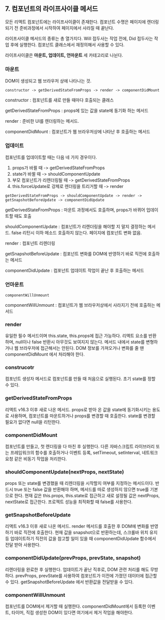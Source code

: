 ## 7. 컴포넌트의 라이프사이클 메서드

모든 리액트 컴포넌트에는 라이프사이클이 존재한다. 컴포넌트 수명은 페이지에 렌더링되기 전 준비과정에서 시작하여 페이지에서 사라질 때 끝난다.

라이프사이클 메서드의 종류는 총 열가지다. Will 접두사는 작업 전에, Did 접두사는 작업 후에 실행한다. 컴포넌트 클래스에서 재정의해서 사용할 수 있다.

라이프사이클은 __마운트, 업데이트, 언마운트__ 세 카테고리로 나뉜다.


### 마운트

DOM이 생성되고 웹 브라우저 상에 나타나는 것.

`constructor -> getDerivedStateFromProps -> render -> componentDidMount`

constructor : 컴포넌트를 새로 만들 때마다 호출되는 클래스

getDerivedStateFromProps : props에 있는 값을 state에 동기화 하는 메서드

render : 준비한 UI를 렌더링하는 메서드.

componentDidMount : 컴포넌트가 웹 브라우저상에 나타난 후 호출하는 메서드


### 업데이트

컴포넌트를 업데이트할 때는 다음 네 가지 경우이다.

1. props가 바뀔 때 -> getDerivedStateFromProps
2. state가 바뀔 때 -> shouldComponentUpdate
3. 부모 컴포넌트가 리렌더링될 때 -> getDerivedStateFromProps
4. this.forceUpdate로 강제로 렌더링을 트리거할 때 -> render

`getDerivedStateFromProps -> shouldComponentUpdate -> render -> getSnapshotBeforeUpdate -> componentDidUpdate`

getDerivedStateFromProps : 마운트 과정에서도 호출하며, props가 바뀌어 업데이트할 때도 호출

shouldComponentUpdate : 컴포넌트가 리렌더링을 해야할 지 말지 결정하는 메서드. false 리턴시 이하 메소드 호출하지 않는다. 페이지에 컴포넌트 변화 없음.

render : 컴포넌트 리렌더링

getSnapshotBeforeUpdate : 컴포넌트 변화를 DOM에 반영하기 바로 직전에 호출하는 메서드

componentDidUpdate : 컴포넌트 업데이트 작업이 끝난 후 호출하는 메서드


### 언마운트

`componentWillUnmount`

componentWillUnmount : 컴포넌트가 웹 브라우저상에서 사라지기 전에 호출하는 메서드


### render

유일한 필수 메서드이며 this.state, this.props에 접근 가능하다. 리액트 요소를 반환하며, null이나 false 반환시 아무것도 보여지지 않는다. 메서드 내에서 state를 변형하거나 웹 브라우저에 접근해서는 안된다. DOM 정보를 가져오거나 변화를 줄 땐 componentDidMount 에서 처리해야 한다.


### construcotr

컴포넌트 생성자 메서드로 컴포넌트를 만들 때 처음으로 실행된다. 초기 state를 정할 수 있다.


### getDerivedStateFromProps

리액트 v16.3 이후 새로 나온 메서드. props로 받아 온 값을 state에 동기화시키는 용도로 사용하며, 컴포넌트를 마운트하거나 props를 변경할 때 호출한다. state를 변경할 필요가 없다면 null을 리턴한다.


### componentDidMount

컴포넌트를 만들고, 첫 렌더링을 다 마친 후 실행한다. 다른 자바스크립트 라이브러리 또는 프레임워크의 함수를 호출하거나 이벤트 등록, setTimeout, setInterval, 네트워크 요청 같은 비동기 작업을 처리한다.


### shouldComponentUpdate(nextProps, nextState)

props 또는 state를 변경했을 때 리렌더링을 시작할지 여부를 지정하는 메서드이다. 반드시 true 또는 false 값을 반환해야 하며, 메서드를 따로 생성하지 않으면 true를 기본으로 한다. 현재 값은 this.props, this.state로 접근하고 새로 설정될 값은 nextProps, nextState로 접근한다. 프로젝트 성능을 최적화할 때 false를 사용한다.


### getSnapshotBeforeUpdate

리액트 v16.3 이후 새로 나온 메서드. render 메서드를 호출한 후 DOM에 변화를 반영하기 바로 직전에 호출한다. 현재 값을 snapshot으로 반환하는데, 스크롤바 위치 유지 등 업데이트하기 직전의 값을 참고할 일이 있을 때 componentDidUpdate 함수에서 전달 받아 사용한다.


### componentDidUpdate(prevProps, prevState, snapshot)

리렌더링을 완료한 후 실행한다. 업데이트가 끝난 직후로, DOM 관련 처리를 해도 무방하다. prevProps, prevState를 사용하여 컴포넌트가 이전에 가졌던 데이터에 접근할 수 있다. getSnapshotBeforeUpdate 에서 반환값을 전달받을 수 있다.


### componentWillUnmount

컴포넌트를 DOM에서 제거할 때 실행한다. componentDidMount에서 등록한 이벤트, 타이머, 직접 생성한 DOM이 있다면 여기에서 제거 작업을 해야한다.

